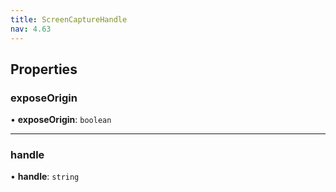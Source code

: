```yaml
---
title: ScreenCaptureHandle
nav: 4.63
---
```


## Properties

### exposeOrigin

• **exposeOrigin**: `boolean`

---

### handle

• **handle**: `string`
